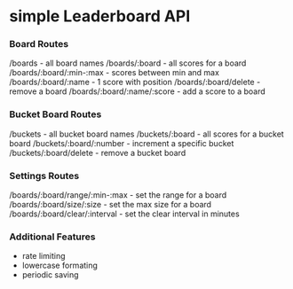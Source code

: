 # simple Leaderboard API

### Board Routes
/boards                         - all board names
/boards/:board                  - all scores for a board
/boards/:board/:min-:max        - scores between min and max
/boards/:board/:name            - 1 score with position
/boards/:board/delete           - remove a board
/boards/:board/:name/:score     - add a score to a board

### Bucket Board Routes
/buckets                        - all bucket board names
/buckets/:board                 - all scores for a bucket board
/buckets/:board/:number         - increment a specific bucket
/buckets/:board/delete          - remove a bucket board

### Settings Routes
/boards/:board/range/:min-:max  - set the range for a board
/boards/:board/size/:size       - set the max size for a board
/boards/:board/clear/:interval  - set the clear interval in minutes

### Additional Features
- rate limiting
- lowercase formating
- periodic saving